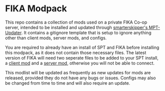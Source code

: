 # FIKA Modpack
This repo contains a collection of mods used on a private FIKA Co-op server, intended to be installed and updated through [smarterskipper's MPT-Updater](https://github.com/smarterskipper/MPT-UPDATER/releases). It contains a gitignore template that is setup to ignore anything other than client mods, server mods, and configs.

You are required to already have an install of SPT and FIKA before installing this modpack, as it does not contain those necessary files. The latest version of FIKA will need two seperate files to be added to your SPT install, a [client mod](https://github.com/project-fika/Fika-Plugin/releases) and a [server mod](https://github.com/project-fika/Fika-Server/releases/), otherwise you will not be able to connect.

This modlist will be updated as frequently as new updates for mods are released, provided they do not have any bugs or issues. Configs may also be changed from time to time and will also require an update.
